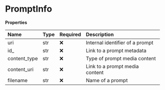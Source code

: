# PromptInfo

**Properties**

| Name         | Type | Required | Description                     |
| :----------- | :--- | :------- | :------------------------------ |
| uri          | str  | ❌       | Internal identifier of a prompt |
| id\_         | str  | ❌       | Link to a prompt metadata       |
| content_type | str  | ❌       | Type of prompt media content    |
| content_uri  | str  | ❌       | Link to a prompt media content  |
| filename     | str  | ❌       | Name of a prompt                |

<!-- This file was generated by liblab | https://liblab.com/ -->
